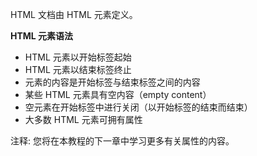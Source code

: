 HTML 文档由 HTML 元素定义。

**HTML 元素语法**

- HTML 元素以开始标签起始
- HTML 元素以结束标签终止
- 元素的内容是开始标签与结束标签之间的内容
- 某些 HTML 元素具有空内容（empty content）
- 空元素在开始标签中进行关闭（以开始标签的结束而结束）
- 大多数 HTML 元素可拥有属性

注释: 您将在本教程的下一章中学习更多有关属性的内容。
